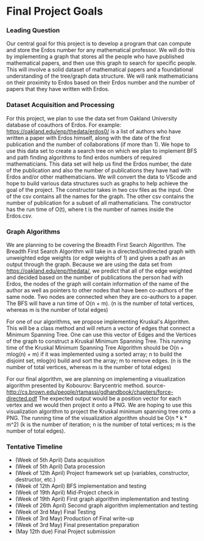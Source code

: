 # Final Project Goals

### Leading Question
Our central goal for this project is to develop a program that can compute and store the Erdos number for any mathematical professor. We will do this by implementing a graph that stores all the people who have published mathematical papers, and then use this graph to search for specific people. This will involve a solid dataset of mathematical papers and a foundational understanding of the tree/graph data structure. We will rank mathematicians on their proximity to Erdos based on their Erdos number and the number of papers that they have written with Erdos.

### Dataset Acquisition and Processing
For this project, we plan to use the data set from Oakland University database of coauthors of Erdos. For example: https://oakland.edu/enp/thedata/erdos0/ is a list of authors who have written a paper with Erdos himself, along with the date of the first publication and the number of collaborations (if more than 1). We hope to use this data set to create a search tree on which we plan to implement  BFS and path finding algorithms to find erdos numbers of required mathematicians. This data set will help us find the Erdos number, the date of the publication and also the number of publications they have had with Erdos and/or other mathematicians. We will convert the data to VScode and hope to build various data structures such as graphs to help achieve the goal of the project. The constructor takes in two csv files as the input. One of the csv contains all the names for the graph. The other csv contains the number of publication for a subset of all mathematicians. The constructor has the run time of O(t), where t is the number of names inside the Erdos.csv.

### Graph Algorithms
We are planning to be covering the Breadth First Search Algorithm. The Breadth First Search Algorithm will take in a directed/undirected graph with unweighted edge weights (or edge weights of 1) and gives a path as an output through the graph. Because we are using the data set from https://oakland.edu/enp/thedata/, we predict that all of the edge weighted and decided based on the number of publications the person had with Erdos, the nodes of the graph will contain information of the name of the author as well as pointers to other nodes that have been co-authors of the same node. Two nodes are connected when they are co-authors to a paper. The BFS will have a run time of O(n + m). (n is the number of total vertices, whereas m is the number of total edges)

For one of our algorithms, we propose implementing Kruskal's Algorithm. This will be a class method and will return a vector of edges that connect a Minimum Spanning Tree. One can use this vector of Edges and the Vertices of the graph to construct a Kruskal Minimum Spanning Tree. This running time of the Kruskal Minimum Spanning Tree Algorithm should be O(n + mlog(n) + m) if it was implemented using a sorted array; n to build the disjoint set, mlog(n) build and sort the array; m to remove edges. (n is the number of total vertices, whereas m is the number of total edges)

For our final algorithm, we are planning on implementing a visualization algorithm presented by Kobourov: Barycentric method. source- http://cs.brown.edu/people/rtamassi/gdhandbook/chapters/force-directed.pdf The expected output would be a position vector for each vertex and we would then project it onto a PNG. We are hoping to use this visualization algorithm to project the Kruskal minimum spanning tree onto a PNG. The running time of the visualization algorithm should be O(n * k * m^2) (k is the number of iteration; n is the number of total vertices; m is the number of total edges).


### Tentative Timeline
- (Week of 5th April)    Data acquisition
- (Week of 5th April)    Data procession
- (Week of 12th April)  Project framework set up (variables, constructor, destructor, etc.)
- (Week of 12th April)  BFS implementation and testing
- (Week of 19th April)  Mid-Project check in
- (Week of 19th April)  First graph algorithm implementation and testing
- (Week of 26th April)  Second graph algorithm implementation and testing
- (Week of 3rd May)    Final Testing
- (Week of 3rd May)    Production of Final write-up 
- (Week of 3rd May)    Final presentation preparation
- (May 12th due)          Final Project submission
